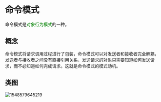 # 命令模式

命令模式是<font color =green>对象行为模式</font>的一种。

## 概念

命令模式将请求调用过程进行了包装，命令模式可以对发送者和接收者完全解耦，发送者与接收者之间没有直接引用关系，发送请求的对象只需要知道如何发送请求，而不必知道如何完成请求。这就是命令模式的模式动机。

## 类图



![1548579645219](E:\有道全部笔记\weixinobU7VjkrzjC0ehNwFCKVe4fHl0mA_2019-01-18-11-13\设计模式\图片\命令模式.png)

